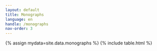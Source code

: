 ```yaml
---
layout: default
title: Monographs
language: en
handle: /monographs
nav-order: 3
---
```

{% assign mydata=site.data.monographs %}
{% include table.html %}